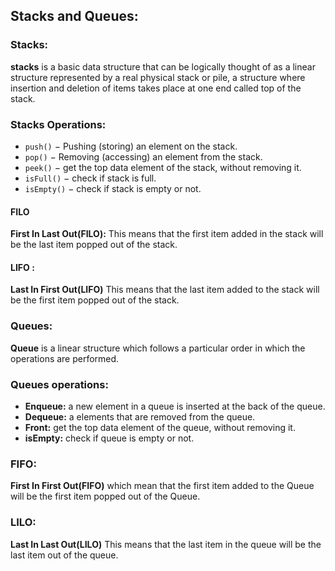  ## Stacks and Queues:

### Stacks:
**stacks** is a basic data structure that can be logically thought of as a linear structure represented by a real physical stack or pile, a structure where insertion and deletion of items takes place at one end called top of the stack.

### Stacks Operations:
- ``push()`` − Pushing (storing) an element on the stack.
- ``pop()`` − Removing (accessing) an element from the stack. 
- ``peek()`` − get the top data element of the stack, without removing it.
- ``isFull()`` − check if stack is full.
- ``isEmpty()`` − check if stack is empty or not.

#### FILO
**First In Last Out(FILO):** This means that the first item added in the stack will be the last item popped out of the stack.

#### LIFO :
**Last In First Out(LIFO)** This means that the last item added to the stack will be the first item popped out of the stack.

### Queues:
**Queue** is a linear structure which follows a particular order in which the operations are performed.

### Queues operations:
- **Enqueue:** a new element in a queue is inserted at the back of the queue.
- **Dequeue:** a elements that are removed from the queue.
- **Front:** get the top data element of the queue, without removing it.
- **isEmpty:** check if queue is empty or not.

### FIFO:
**First In First Out(FIFO)** which mean that the first item added to the Queue will be the first item popped out of the Queue.
### LILO:
**Last In Last Out(LILO)** This means that the last item in the queue will be the last item out of the queue.

